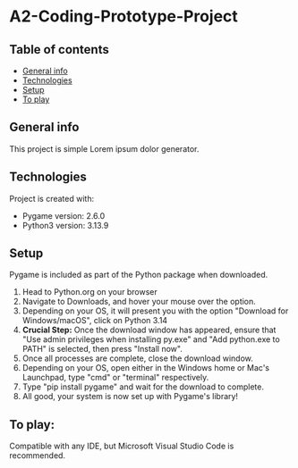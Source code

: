# A2-Coding-Prototype-Project

## Table of contents
* [General info](#general-info)
* [Technologies](#technologies)
* [Setup](#setup)
* [To play](#to-play)

## General info
This project is simple Lorem ipsum dolor generator.
	
## Technologies
Project is created with:
* Pygame version: 2.6.0
* Python3 version: 3.13.9

## Setup
Pygame is included as part of the Python package when downloaded.
1. Head to Python.org on your browser
2. Navigate to Downloads, and hover your mouse over the option.
3. Depending on your OS, it will present you with the option "Download for Windows/macOS", click on Python 3.14
4. **Crucial Step:** Once the download window has appeared, ensure that "Use admin privileges when installing py.exe" and "Add python.exe to PATH" is selected, then press "Install now".
5. Once all processes are complete, close the download window.
6. Depending on your OS, open either in the Windows home or Mac's Launchpad, type "cmd" or "terminal" respectively.
7. Type "pip install pygame" and wait for the download to complete.
8. All good, your system is now set up with Pygame's library!

## To play:
Compatible with any IDE, but Microsoft Visual Studio Code is recommended.

